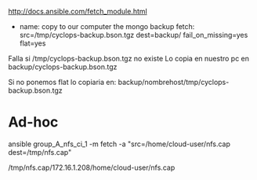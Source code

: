 http://docs.ansible.com/fetch_module.html


- name: copy to our computer the mongo backup
  fetch: src=/tmp/cyclops-backup.bson.tgz dest=backup/ fail_on_missing=yes flat=yes

Falla si /tmp/cyclops-backup.bson.tgz no existe
Lo copia en nuestro pc en backup/cyclops-backup.bson.tgz

Si no ponemos flat lo copiaria en:
backup/nombrehost/tmp/cyclops-backup.bson.tgz



# Ad-hoc
ansible group_A_nfs_ci_1 -m fetch -a "src=/home/cloud-user/nfs.cap dest=/tmp/nfs.cap"

/tmp/nfs.cap/172.16.1.208/home/cloud-user/nfs.cap
